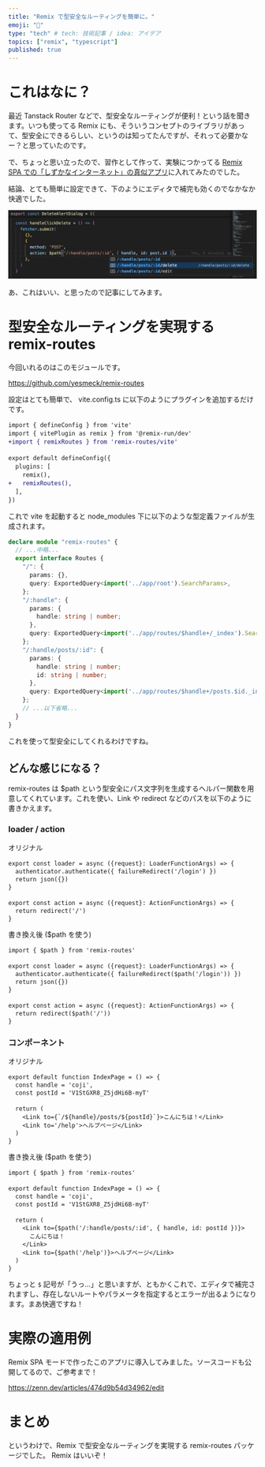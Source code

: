 ```yaml
---
title: "Remix で型安全なルーティングを簡単に。"
emoji: "🐬"
type: "tech" # tech: 技術記事 / idea: アイデア
topics: ["remix", "typescript"]
published: true
---
```


# これはなに？

最近 Tanstack Router などで、型安全なルーティングが便利！という話を聞きます。いつも使ってる Remix にも、そういうコンセプトのライブラリがあって、型安全にできるらしい、というのは知ってたんですが、それって必要かなー？と思っていたのです。

で、ちょっと思い立ったので、習作として作って、実験につかってる [Remix SPA での「しずかなインターネット」の真似アプリ](https://remix-spa-example.web.app/)に入れてみたのでした。

結論、とても簡単に設定できて、下のようにエディタで補完も効くのでなかなか快適でした。

![](/images/type-safe-routing-with-remix/image.png)

あ、これはいい、と思ったので記事にしてみます。

# 型安全なルーティングを実現する remix-routes

今回いれるのはこのモジュールです。

https://github.com/yesmeck/remix-routes

設定はとても簡単で、 vite.config.ts に以下のようにプラグインを追加するだけです。

```diff ts:vite.config.ts
import { defineConfig } from 'vite'
import { vitePlugin as remix } from '@remix-run/dev'
+import { remixRoutes } from 'remix-routes/vite'

export default defineConfig({
  plugins: [
    remix(),
+   remixRoutes(),
  ],
})
```

これで vite を起動すると node_modules 下に以下のような型定義ファイルが生成されます。

```ts:remix-routes.d.ts
declare module "remix-routes" {
  // ...中略...
  export interface Routes {
    "/": {
      params: {},
      query: ExportedQuery<import('../app/root').SearchParams>,
    };
    "/:handle": {
      params: {
        handle: string | number;
      },
      query: ExportedQuery<import('../app/routes/$handle+/_index').SearchParams>,
    };
    "/:handle/posts/:id": {
      params: {
        handle: string | number;
        id: string | number;
      },
      query: ExportedQuery<import('../app/routes/$handle+/posts.$id._index').SearchParams>,
    };
    // ...以下省略...
  }
}
```

これを使って型安全にしてくれるわけですね。

## どんな感じになる？

remix-routes は $path という型安全にパス文字列を生成するヘルパー関数を用意してくれています。これを使い、Link や redirect などのパスを以下のように書きかえます。

### loader / action

オリジナル

```ts:_index.tsx
export const loader = async ({request}: LoaderFunctionArgs) => {
  authenticator.authenticate({ failureRedirect('/login') })
  return json({})
}

export const action = async ({request}: ActionFunctionArgs) => {
  return redirect('/')
}
```

書き換え後 ($path を使う)

```ts:_index.tsx
import { $path } from 'remix-routes'

export const loader = async ({request}: LoaderFunctionArgs) => {
  authenticator.authenticate({ failureRedirect($path('/login')) })
  return json({})
}

export const action = async ({request}: ActionFunctionArgs) => {
  return redirect($path('/'))
}
```

### コンポーネント

オリジナル

```ts:_index.tsx
export default function IndexPage = () => {
  const handle = 'coji',
  const postId = 'V1StGXR8_Z5jdHi6B-myT'

  return (
    <Link to={`/${handle}/posts/${postId}`}>こんにちは！</Link>
    <Link to='/help'>ヘルプページ</Link>
  )
}
```

書き換え後 ($path を使う)

```ts:_index.tsx
import { $path } from 'remix-routes'

export default function IndexPage = () => {
  const handle = 'coji',
  const postId = 'V1StGXR8_Z5jdHi6B-myT'

  return (
    <Link to={$path('/:handle/posts/:id', { handle, id: postId })}>
      こんにちは！
    </Link>
    <Link to={$path('/help')}>ヘルプページ</Link>
  )
}
```

ちょっと `$` 記号が「うっ...」と思いますが、ともかくこれで、エディタで補完されますし、存在しないルートやパラメータを指定するとエラーが出るようになります。まあ快適ですね！

# 実際の適用例

Remix SPA モードで作ったこのアプリに導入してみました。ソースコードも公開してるので、ご参考まで！

https://zenn.dev/articles/474d9b54d34962/edit

# まとめ

というわけで、Remix で型安全なルーティングを実現する remix-routes パッケージでした。
Remix はいいぞ！
